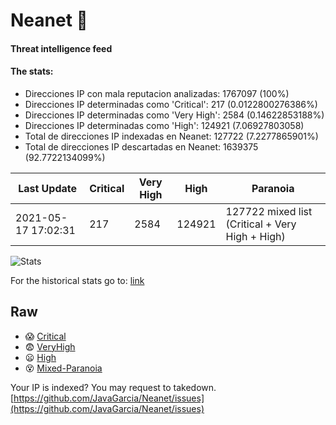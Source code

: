 # Neanet :hocho:
#### Threat intelligence feed
#### The stats:

- Direcciones IP con mala reputacion analizadas: 1767097 (100%)
- Direcciones IP determinadas como 'Critical':  217 (0.0122800276386%)
- Direcciones IP determinadas como 'Very High':  2584 (0.14622853188%)
- Direcciones IP determinadas como 'High':  124921 (7.06927803058)
- Total de direcciones IP indexadas en Neanet:  127722 (7.2277865901%)
- Total de direcciones IP descartadas en Neanet:  1639375 (92.7722134099%)

| Last Update | Critical | Very High | High | Paranoia |
| --- | --- | --- | --- | --- |
| 2021-05-17 17:02:31 | 217 | 2584 | 124921 | 127722 mixed list (Critical + Very High + High)|

![Stats](https://docs.google.com/spreadsheets/d/e/2PACX-1vSnaNMIXVabIpDJjufMlzH7poXnshF3mgd8Is1g9ytUEzVsP5my4Trn8f-xkoLLQ38xpL3HtmUexLo6/pubchart?oid=501124687&format=image)

For the historical stats go to: [link](/stats.csv)
## Raw
- :scream: [Critical](https://raw.githubusercontent.com/JavaGarcia/Neanet/master/blacklists/neanet_critical.txt)
- :fearful: [VeryHigh](https://raw.githubusercontent.com/JavaGarcia/Neanet/master/blacklists/neanet_veryHigh.txtt)
- :frowning: [High](https://raw.githubusercontent.com/JavaGarcia/Neanet/master/blacklists/neanet_high.txt)
- :dizzy_face: [Mixed-Paranoia](https://raw.githubusercontent.com/JavaGarcia/Neanet/master/blacklists/neanet_all.txt)


Your IP is indexed? You may request to takedown. [https://github.com/JavaGarcia/Neanet/issues](https://github.com/JavaGarcia/Neanet/issues)


































































































































































































































































































































































































































































































































































































































































































































































































































































































































































































































































































































































































































































































































































































































































































































































































































































































































































































































































































































































































































































































































































































































































































































































































































































































































































































































































































































































































































































































































































































































































































































































































































































































































































































































































































































































































































































































































































































































































































































































































































































































































































































































































































































































































































































































































































































































































































































































































































































































































































































































































































































































































































































































































































































































































































































































































































































































































































































































































































































































































































































































































































































































































































































































































































































































































































































































